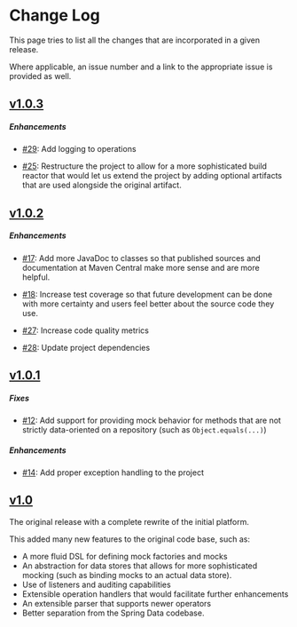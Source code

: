 Change Log
==========

This page tries to list all the changes that are incorporated
in a given release.

Where applicable, an issue number and a link to the appropriate
issue is provided as well.


[v1.0.3](https://github.com/mmnaseri/spring-data-mock/releases/tag/v1.0.3)
------------------------------------------------

##### Enhancements

  * [#29](https://github.com/mmnaseri/spring-data-mock/issues/29):
  Add logging to operations

  * [#25](https://github.com/mmnaseri/spring-data-mock/issues/25):
  Restructure the project to allow for a more sophisticated build reactor
  that would let us extend the project by adding optional artifacts that
  are used alongside the original artifact.

[v1.0.2](https://github.com/mmnaseri/spring-data-mock/releases/tag/v1.0.2)
------------------------------------------------

##### Enhancements

  * [#17](https://github.com/mmnaseri/spring-data-mock/issues/17):
  Add more JavaDoc to classes so that published sources and documentation
  at Maven Central make more sense and are more helpful.

  * [#18](https://github.com/mmnaseri/spring-data-mock/issues/18):
  Increase test coverage so that future development can be done with more
  certainty and users feel better about the source code they use.

  * [#27](https://github.com/mmnaseri/spring-data-mock/issues/27):
  Increase code quality metrics

  * [#28](https://github.com/mmnaseri/spring-data-mock/issues/28):
   Update project dependencies



[v1.0.1](https://github.com/mmnaseri/spring-data-mock/releases/tag/v1.0.1)
------------------------------------------------

##### Fixes

  * [#12](https://github.com/mmnaseri/spring-data-mock/issues/12):
  Add support for providing mock behavior for methods that are not
  strictly data-oriented on a repository (such as `Object.equals(...)`)

##### Enhancements

  * [#14](https://github.com/mmnaseri/spring-data-mock/issues/14):
  Add proper exception handling to the project

[v1.0](https://github.com/mmnaseri/spring-data-mock/releases/tag/v1.0)
------------------------------------------------

The original release with a complete rewrite of the initial platform.

This added many new features to the original code base, such as:

 * A more fluid DSL for defining mock factories and mocks
 * An abstraction for data stores that allows for more sophisticated
 mocking (such as binding mocks to an actual data store).
 * Use of listeners and auditing capabilities
 * Extensible operation handlers that would facilitate further
 enhancements
 * An extensible parser that supports newer operators
 * Better separation from the Spring Data codebase.